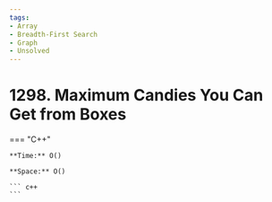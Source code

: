 ```yaml
---
tags:
- Array
- Breadth-First Search
- Graph
- Unsolved
---
```



# 1298. Maximum Candies You Can Get from Boxes

=== "C++"

    **Time:** O()

    **Space:** O()

    ``` c++
    ```